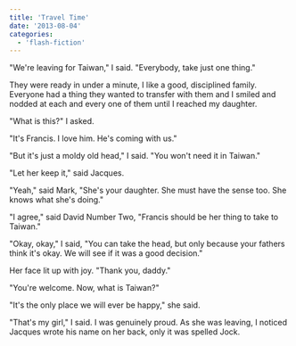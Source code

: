 ```yaml
---
title: 'Travel Time'
date: '2013-08-04'
categories:
  - 'flash-fiction'
---
```


"We're leaving for Taiwan," I said. "Everybody, take just one thing."

They were ready in under a minute, I like a good, disciplined family. Everyone
had a thing they wanted to transfer with them and I smiled and nodded at each
and every one of them until I reached my daughter.

"What is this?" I asked.

"It's Francis. I love him. He's coming with us."

"But it's just a moldy old head," I said. "You won't need it in Taiwan."

"Let her keep it," said Jacques.

"Yeah," said Mark, "She's your daughter. She must have the sense too. She knows
what she's doing."

"I agree," said David Number Two, "Francis should be her thing to take to
Taiwan."

"Okay, okay," I said, "You can take the head, but only because your fathers
think it's okay. We will see if it was a good decision."

Her face lit up with joy. "Thank you, daddy."

"You're welcome. Now, what is Taiwan?"

"It's the only place we will ever be happy," she said.

"That's my girl," I said. I was genuinely proud. As she was leaving, I noticed
Jacques wrote his name on her back, only it was spelled Jock.
